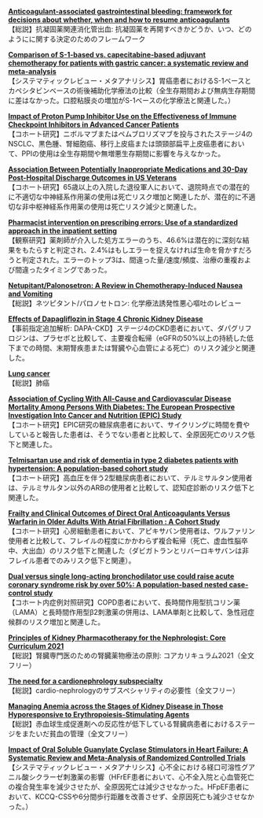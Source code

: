 [**Anticoagulant-associated gastrointestinal bleeding: framework for decisions about whether, when and how to resume anticoagulants**](https://pubmed.ncbi.nlm.nih.gov/34273241/)  
【総説】抗凝固薬関連消化管出血: 抗凝固薬を再開すべきかどうか、いつ、どのようにに関する決定のためのフレームワーク

[**Comparison of S-1-based vs. capecitabine-based adjuvant chemotherapy for patients with gastric cancer: a systematic review and meta-analysis**](https://pubmed.ncbi.nlm.nih.gov/34275019/)  
【システマティックレビュー・メタアナリシス】胃癌患者におけるS-1ベースとカペシタビンベースの術後補助化学療法の比較（全生存期間および無病生存期間に差はなかった。口腔粘膜炎の増加がS-1ベースの化学療法と関連した。）

[**Impact of Proton Pump Inhibitor Use on the Effectiveness of Immune Checkpoint Inhibitors in Advanced Cancer Patients**](https://pubmed.ncbi.nlm.nih.gov/34282636/)  
【コホート研究】ニボルマブまたはペムブロリズマブを投与されたステージ4のNSCLC、黒色腫、腎細胞癌、移行上皮癌または頭頸部扁平上皮癌患者において、PPIの使用は全生存期間や無増悪生存期間に影響を与えなかった。

[**Association Between Potentially Inappropriate Medications and 30-Day Post-Hospital Discharge Outcomes in US Veterans**](https://pubmed.ncbi.nlm.nih.gov/34282638/)  
【コホート研究】65歳以上の入院した退役軍人において、退院時点での潜在的に不適切な中神経系作用薬の使用は死亡リスク増加と関連したが、潜在的に不適切な非中枢神経系作用薬の使用は死亡リスク減少と関連した。

[**Pharmacist intervention on prescribing errors: Use of a standardized approach in the inpatient setting**](https://pubmed.ncbi.nlm.nih.gov/34283219/)  
【観察研究】薬剤師が介入した処方エラーのうち、46.6%は潜在的に深刻な結果をもたらすと判定され、2.4%はもしエラーを捉えなければ生命を脅かすだろうと判定された。エラーのトップ3は、間違った量/速度/頻度、治療の重複および間違ったタイミングであった。

[**Netupitant/Palonosetron: A Review in Chemotherapy-Induced Nausea and Vomiting**](https://pubmed.ncbi.nlm.nih.gov/34292534/)  
【総説】ネツピタント/パロノセトロン: 化学療法誘発性悪心嘔吐のレビュー

[**Effects of Dapagliflozin in Stage 4 Chronic Kidney Disease**](https://pubmed.ncbi.nlm.nih.gov/34272327/)  
【事前指定追加解析: DAPA-CKD】ステージ4のCKD患者において、ダパグリフロジンは、プラセボと比較して、主要複合転帰（eGFRの50%以上の持続した低下までの時間、末期腎疾患または腎臓や心血管による死亡）のリスク減少と関連した。

[**Lung cancer**](https://pubmed.ncbi.nlm.nih.gov/34273294/)  
【総説】肺癌

[**Association of Cycling With All-Cause and Cardiovascular Disease Mortality Among Persons With Diabetes: The European Prospective Investigation Into Cancer and Nutrition (EPIC) Study**](https://pubmed.ncbi.nlm.nih.gov/34279548/)  
【コホート研究】EPIC研究の糖尿病患者において、サイクリングに時間を費やしていると報告した患者は、そうでない患者と比較して、全原因死亡のリスク低下と関連した。

[**Telmisartan use and risk of dementia in type 2 diabetes patients with hypertension: A population-based cohort study**](https://pubmed.ncbi.nlm.nih.gov/34280191/)  
【コホート研究】高血圧を伴う2型糖尿病患者において、テルミサルタン使用者は、テルミサルタン以外のARBの使用者と比較して、認知症診断のリスク低下と関連した。

[**Frailty and Clinical Outcomes of Direct Oral Anticoagulants Versus Warfarin in Older Adults With Atrial Fibrillation : A Cohort Study**](https://pubmed.ncbi.nlm.nih.gov/34280330/)  
【コホート研究】心房細動患者において、アピキサバン使用者は、ワルファリン使用者と比較して、フレイルの程度にかかわらず複合転帰（死亡、虚血性脳卒中、大出血）のリスク低下と関連した（ダビガトランとリバーロキサバンは非フレイル患者でのみリスク低下と関連）。

[**Dual versus single long-acting bronchodilator use could raise acute coronary syndrome risk by over 50%: A population-based nested case-control study**](https://pubmed.ncbi.nlm.nih.gov/34289189/)  
【コホート内症例対照研究】COPD患者において、長時間作用型抗コリン薬（LAMA）と長時間作用型β2刺激薬の併用は、LAMA単剤と比較して、急性冠症候群のリスク増加と関連した。

[**Principles of Kidney Pharmacotherapy for the Nephrologist: Core Curriculum 2021**](https://pubmed.ncbi.nlm.nih.gov/34275659/)  
【総説】腎臓専門医のための腎臓薬物療法の原則: コアカリキュラム2021（全文フリー）

[**The need for a cardionephrology subspecialty**](https://pubmed.ncbi.nlm.nih.gov/34276973/)  
【総説】cardio-nephrologyのサブスペシャリティの必要性（全文フリー）

[**Managing Anemia across the Stages of Kidney Disease in Those Hyporesponsive to Erythropoiesis-Stimulating Agents**](https://pubmed.ncbi.nlm.nih.gov/34280923/)  
【総説】赤血球生成促進剤への反応性が低下している腎臓病患者におけるステージをまたいだ貧血の管理（全文フリー）

[**Impact of Oral Soluble Guanylate Cyclase Stimulators in Heart Failure: A Systematic Review and Meta-Analysis of Randomized Controlled Trials**](https://pubmed.ncbi.nlm.nih.gov/34283990/)  
【システマティックレビュー・メタアナリシス】心不全における経口可溶性グアニル酸シクラーゼ刺激薬の影響（HFrEF患者において、心不全入院と心血管死亡の複合発生率を減少させたが、全原因死亡は減少させなかった。HFpEF患者において、KCCQ-CSSや6分間歩行距離を改善させず、全原因死亡も減少させなかった。）
